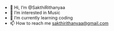 - 👋 Hi, I’m @SakthiRithanyaa
- 👀 I’m interested in Music
- 🌱 I’m currently learning coding
- 📫 How to reach me sakthirithanyaa@gmail.com

<!---
SakthiRithanyaa/SakthiRithanyaa is a ✨ special ✨ repository because its `README.md` (this file) appears on your GitHub profile.
You can click the Preview link to take a look at your changes.
--->

